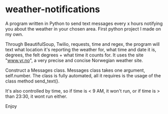 weather-notifications
=====================

A program written in Python to send text messages every x hours notifying you about the weather in your chosen area. First python project I made on my own. 

Through BeautifulSoup, Twilio, requests, time and regex, the program will text what location it's reporting the weather for, what time and date it is, degrees, the felt degrees + what time it counts for. It uses the site "www.yr.no", a very precise and concise Norwegian weather site.

Construct a Messages class. Messages class takes one argument, self.number. The class is fully automated, all it requires is the usage of the class method send_text().

It's also controlled by time, so if time is < 9 AM, it won't run, or if time is > than 23:30, it wont run either.


Enjoy
